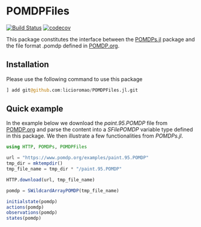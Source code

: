 # POMDPFiles
[![Build Status](https://github.com/licioromao/POMDPFiles.jl/actions/workflows/CI.yml/badge.svg?branch=main)](https://github.com/licioromao/POMDPFiles.jl/actions/workflows/CI.yml?query=branch%3Amain)
[![codecov](https://codecov.io/gh/licioromao/POMDPFiles.jl/branch/main/graph/badge.svg?token=btTBnBTQyw)](https://codecov.io/gh/licioromao/POMDPFiles.jl)

<!-- [![Build Status](https://github.com/licioromao/POMDPFiles.jl/actions/workflows/CI.yml/bagde.svg)](https://github.com/licioromao/POMDPFiles.jl/actions/workflows/CI.yml/) -->

This package constitutes the interface between the [POMDPs.jl](https://github.com/JuliaPOMDP/POMDPs.jl) package and the file format .pomdp defined in [POMDP.org](https://www.pomdp.org/code/pomdp-file-spec.html).

## Installation 

Please use the following command to use this package
```julia
] add git@github.com:licioromao/POMDPFiles.jl.git
```
<!-- TODO: Try to add a more complex example here -->
## Quick example

In the example below we download the *paint.95.POMDP* file from [POMDP.org](https://www.pomdp.org/examples/paint.95.POMDP) and parse the content into a *SFilePOMDP* variable type defined in this package. We then illustrate a few functionalities from *POMDPs.jl*.

```julia
using HTTP, POMDPs, POMDPFiles 

url = "https://www.pomdp.org/examples/paint.95.POMDP"
tmp_dir = mktempdir()
tmp_file_name = tmp_dir * "/paint.95.POMDP" 

HTTP.download(url, tmp_file_name)

pomdp = SWildcardArrayPOMDP(tmp_file_name)

initialstate(pomdp)
actions(pomdp)
observations(pomdp)
states(pomdp)
